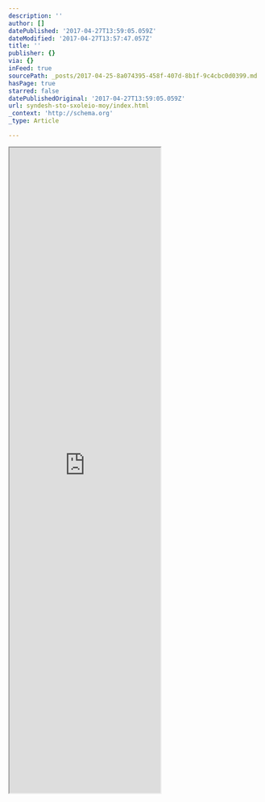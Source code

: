 ```yaml
---
description: ''
author: []
datePublished: '2017-04-27T13:59:05.059Z'
dateModified: '2017-04-27T13:57:47.057Z'
title: ''
publisher: {}
via: {}
inFeed: true
sourcePath: _posts/2017-04-25-8a074395-458f-407d-8b1f-9c4cbc0d0399.md
hasPage: true
starred: false
datePublishedOriginal: '2017-04-27T13:59:05.059Z'
url: syndesh-sto-sxoleio-moy/index.html
_context: 'http://schema.org'
_type: Article

---
```

<iframe src="https://the-grid.github.io/ed-userhtml/?g=eJzFVstu20YUXVNfcUOhyMYUJcsObOpROH60AdzWSOQ-liNyJA5CctiZoSXX6KJJ2qBA-gNddNN1WxhIEPQR5A_IX-odPmVVcLIrCcsczp0755z7GLaGd44-O5x8dXYMvgoDODu_f_rgEEzLtr_oH9r20eQIvvx48skp9DpdmAgSSaYYj0hg28efmmD6SsWObS8Wi86i3-Fibk8e2kvtq6cXl4-WWlnZ8ZRnjlvDfMNlGERytMFNb39_v1iNtmhMiYdrQqoIuDxSNFIjU9GlsrXJAFyfCEnVKFEza88E7c-iXyfsYmQeFubW5DKmJtjoRTEV0PEpn7NoaBcD3EKqy4CCQqvSsyul3tuYcu_yygiJQHunO4CYeB6L5vpxStzHc8GTyHPas_wawAz3s2YkZMGlYz6ic07h_IG5BRPi85BswUc0ohf4_3MqPBLhg0RtLEkFmw2-bRktox1oZFctw1hxD22aXwPwmIwDcukAi3xcpAZQI4JuvLzDwpgLRSI9MeXCo8ISxGOJdKAfL-uXDuzGS5A8YB60t_fvHe2e4JwmbpGAzSPHRdGoGEBJfBd9DxATQkSMM0YDDwXXKDcAqraIeETX8OV_2_rnBtJyF1ibqDcM6JxGnt5uwTzlO9Drdj_Adbnakn1DHdjeyeltoNAA2C4RaIyr4vYPDnb37-NblwdcNMFs1J4G3H1cA7WmXCkeOrDTXdG0fttvpD3a1rcmkgOTPvH4AuGjRa9Uo73b1_cArAWdPmbKeg_LUL7bqhavM1Xr-dQwbhTs7eVc1iWoxOvphLnB1-k1PN380ssTIXF9zFkuvlEppnicu9CwbuZlL_dZkd8wZ2i6G97_76I6Pr-g4qpmtEGQNdnLSmvymkxpsFpFZZ4Za2G5lWoVqndTrS1vpVpaaZBGjrIdEykXSHGrnWCnikhINeYVjPd0CDeVXinMWicoQg5FLe_llVz1jBUJj3f0vVKFpThls8gTkiSK50hBIx3aeRvX_dwuzozWUPfvMTbW4YyLEJg3MvMGawJx9YlUnD6yPH6ol-xI1-c8kJ25sA9cF-Om7OOl0rSDR_mUCXgQ-Rw9xVwq7cilsbKqQ8g8n5zgKTRuAV7DqlVCMcY3RS-rDqByVE4CVFYsihNVnkc-8zyKiLXwI1Mm05ApRT0zZ7MyvCBBggY902420wmGRS5GZhU6E8bpi_RN-jb9J72G7Hn2Xfp79jR7lr5GNNp8vAmDDm6FoPGkATSjkCwDGs2Vjxi63fy0Xae1gqdKKo3n5-zH9GX6Z_pX9iJ7Auk14vkhvU7_Tl-lf-DoyW3IGj8Fumas0TWj_6KDW1UvhL2peq1x-mv2E2r4Mn2VPU1fo-Dow0AHU4Gk9QMBX9DZ6O57ZNcJfvFwdVYC_RCFHvXujtNf0t-y51oKHaVnGK43gPrUOgGG7232_dAmG1W5mTOJCB7SGRWCippCrkDJXP8O7SpX8SPJ1tWiywYfiwrSJYUfW-PWv75HXZw" height="1280" style=""></iframe>